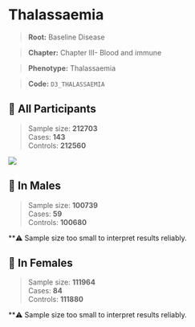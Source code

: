 # Thalassaemia

> **Root:** Baseline Disease  

> **Chapter:** Chapter III- Blood and immune  

> **Phenotype:** Thalassaemia  

> **Code:** `D3_THALASSAEMIA`

## 🧪 All Participants  
> Sample size: **212703**  
> Cases: **143**  
> Controls: **212560**
<img src="/Disease/Figures/ALL/Incidence/D3_THALASSAEMIA.png"/>
<CsvTable src="/public/Disease/Data/ALL/Incidence/COX_D3_THALASSAEMIA.csv" label="🔍 View full results" />

## 👨 In Males  
> Sample size: **100739**  
> Cases: **59**  
> Controls: **100680**

**⚠️ Sample size too small to interpret results reliably.


## 👩 In Females  
> Sample size: **111964**  
> Cases: **84**  
> Controls: **111880**

**⚠️ Sample size too small to interpret results reliably.


